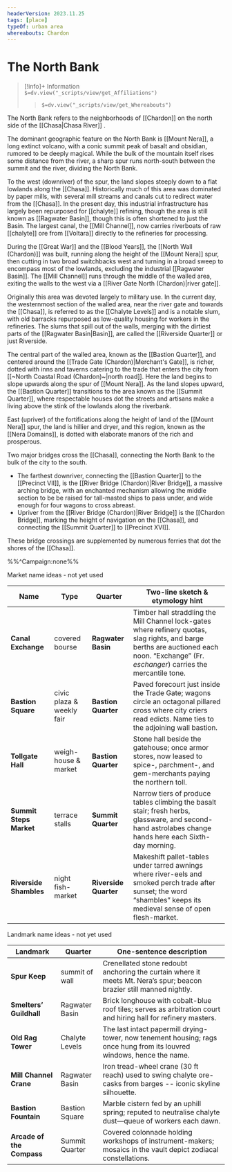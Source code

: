 ```yaml
---
headerVersion: 2023.11.25
tags: [place]
typeOf: urban area
whereabouts: Chardon
---
```

# The North Bank
>[!info]+ Information  
> `$=dv.view("_scripts/view/get_Affiliations")`  
>> `$=dv.view("_scripts/view/get_Whereabouts")`

The North Bank refers to the neighborhoods of [[Chardon]] on the north side of the [[Chasa|Chasa River]]
.

The dominant geographic feature on the North Bank is [[Mount Nera]], a long extinct volcano, with a conic summit peak of basalt and obsidian, rumored to be deeply magical. While the bulk of the mountain itself rises some distance from the river, a sharp spur runs north-south between the summit and the river, dividing the North Bank.

To the west (downriver) of the spur, the land slopes steeply down to a flat lowlands along the [[Chasa]]. Historically much of this area was dominated by paper mills, with several mill streams and canals cut to redirect water from the [[Chasa]]. In the present day, this industrial infrastructure has largely been repurposed for [[chalyte]] refining, though the area is still known as [[Ragwater Basin]], though this is often shortened to just the Basin. The largest canal, the [[Mill Channel]], now carries riverboats of raw [[chalyte]] ore from [[Voltara]] directly to the refineries for processing.  

During the [[Great War]] and the [[Blood Years]], the [[North Wall (Chardon)]] was built, running along the height of the [[Mount Nera]] spur, then cutting in two broad switchbacks west and turning in a broad sweep to encompass most of the lowlands, excluding the industrial [[Ragwater Basin]]. The [[Mill Channel]] runs through the middle of the walled area, exiting the walls to the west via a [[River Gate North (Chardon)|river gate]]. 

Originally this area was devoted largely to military use. In the current day, the westernmost section of the walled area, near the river gate and towards the [[Chasa]], is referred to as the [[Chalyte Levels]] and is a notable slum, with old barracks repurposed as low-quality housing for workers in the refineries. The slums that spill out of the walls, merging with the dirtiest parts of the [[Ragwater Basin|Basin]], are called the [[Riverside Quarter]] or just Riverside. 

The central part of the walled area, known as the [[Bastion Quarter]], and centered around the [[Trade Gate (Chardon)|Merchant's Gate]], is richer, dotted with inns and taverns catering to the trade that enters the city from [[~North Coastal Road (Chardon)~|north road]]. Here the land begins to slope upwards along the spur of [[Mount Nera]]. As the land slopes upward, the [[Bastion Quarter]] transitions to the area known as the [[Summit Quarter]], where respectable houses dot the streets and artisans make a living above the stink of the lowlands along the riverbank. 

East (upriver) of the fortifications along the height of land of the [[Mount Nera]] spur, the land is hillier and dryer, and this region, known as the [[Nera Domains]], is dotted with elaborate manors of the rich and prosperous. 

Two major bridges cross the [[Chasa]], connecting the North Bank to the bulk of the city to the south. 
- The farthest downriver, connecting the [[Bastion Quarter]] to the [[Precinct VII]], is the [[River Bridge (Chardon)|River Bridge]], a massive arching bridge, with an enchanted mechanism allowing the middle section to be be raised for tall-masted ships to pass under, and wide enough for four wagons to cross abreast. 
- Upriver from the [[River Bridge (Chardon)|River Bridge]] is the [[Chardon Bridge]], marking the height of navigation on the [[Chasa]], and connecting the [[Summit Quarter]] to  [[Precinct XVI]]. 

These bridge crossings are supplemented by numerous ferries that dot the shores of the [[Chasa]]. 

%%^Campaign:none%%

Market name ideas - not yet used

| Name                    | Type                      | Quarter               | Two-line sketch & etymology hint                                                                                                                                                           |
| ----------------------- | ------------------------- | --------------------- | ------------------------------------------------------------------------------------------------------------------------------------------------------------------------------------------ |
| **Canal Exchange**      | covered bourse            | **Ragwater Basin**    | Timber hall straddling the Mill Channel lock-gates where refinery quotas, slag rights, and barge berths are auctioned each noon. “Exchange” (Fr. _eschanger_) carries the mercantile tone. |
| **Bastion Square**      | civic plaza & weekly fair | **Bastion Quarter**   | Paved forecourt just inside the Trade Gate; wagons circle an octagonal pillared cross where city criers read edicts. Name ties to the adjoining wall bastion.                              |
| **Tollgate Hall**       | weigh-house & market      | **Bastion Quarter**   | Stone hall beside the gatehouse; once armor stores, now leased to spice-, parchment-, and gem-merchants paying the northern toll.                                                          |
| **Summit Steps Market** | terrace stalls            | **Summit Quarter**    | Narrow tiers of produce tables climbing the basalt stair; fresh herbs, glassware, and second-hand astrolabes change hands here each Sixth-day morning.                                     |
| **Riverside Shambles**  | night fish-market         | **Riverside Quarter** | Makeshift pallet-tables under tarred awnings where river-eels and smoked perch trade after sunset; the word “shambles” keeps its medieval sense of open flesh-market.                      |

Landmark name ideas - not yet used

| Landmark                  | Quarter        | One-sentence description                                                                                               |
| ------------------------- | -------------- | ---------------------------------------------------------------------------------------------------------------------- |
| **Spur Keep**             | summit of wall | Crenellated stone redoubt anchoring the curtain where it meets Mt. Nera’s spur; beacon brazier still manned nightly.   |
| **Smelters’ Guildhall**   | Ragwater Basin | Brick longhouse with cobalt-blue roof tiles; serves as arbitration court and hiring hall for refinery masters.         |
| **Old Rag Tower**         | Chalyte Levels | The last intact papermill drying-tower, now tenement housing; rags once hung from its louvred windows, hence the name. |
| **Mill Channel Crane**    | Ragwater Basin | Iron tread-wheel crane (30 ft reach) used to swing chalyte ore-casks from barges -- iconic skyline silhouette.         |
| **Bastion Fountain**      | Bastion Square | Marble cistern fed by an uphill spring; reputed to neutralise chalyte dust—queue of workers each dawn.                 |
| **Arcade of the Compass** | Summit Quarter | Covered colonnade holding workshops of instrument-makers; mosaics in the vault depict zodiacal constellations.         |

